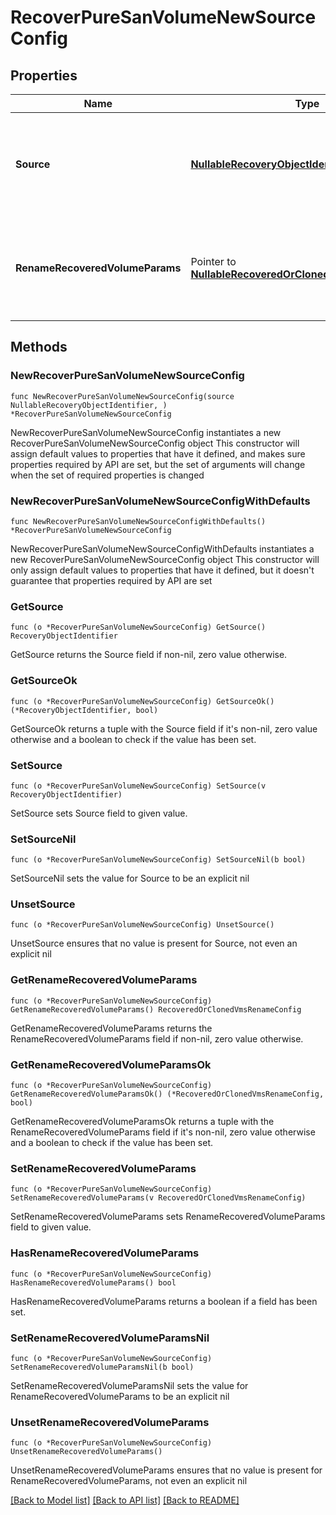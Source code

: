 # RecoverPureSanVolumeNewSourceConfig

## Properties

Name | Type | Description | Notes
------------ | ------------- | ------------- | -------------
**Source** | [**NullableRecoveryObjectIdentifier**](RecoveryObjectIdentifier.md) | Specifies the id of the new target parent source to recover the Pure SAN Volume to. This field must be specified if recoverToNewSource is true. | 
**RenameRecoveredVolumeParams** | Pointer to [**NullableRecoveredOrClonedVmsRenameConfig**](RecoveredOrClonedVmsRenameConfig.md) | Specifies params to rename the recovered SAN volumes. If not specified, the original names of the volumes are preserved. | [optional] 

## Methods

### NewRecoverPureSanVolumeNewSourceConfig

`func NewRecoverPureSanVolumeNewSourceConfig(source NullableRecoveryObjectIdentifier, ) *RecoverPureSanVolumeNewSourceConfig`

NewRecoverPureSanVolumeNewSourceConfig instantiates a new RecoverPureSanVolumeNewSourceConfig object
This constructor will assign default values to properties that have it defined,
and makes sure properties required by API are set, but the set of arguments
will change when the set of required properties is changed

### NewRecoverPureSanVolumeNewSourceConfigWithDefaults

`func NewRecoverPureSanVolumeNewSourceConfigWithDefaults() *RecoverPureSanVolumeNewSourceConfig`

NewRecoverPureSanVolumeNewSourceConfigWithDefaults instantiates a new RecoverPureSanVolumeNewSourceConfig object
This constructor will only assign default values to properties that have it defined,
but it doesn't guarantee that properties required by API are set

### GetSource

`func (o *RecoverPureSanVolumeNewSourceConfig) GetSource() RecoveryObjectIdentifier`

GetSource returns the Source field if non-nil, zero value otherwise.

### GetSourceOk

`func (o *RecoverPureSanVolumeNewSourceConfig) GetSourceOk() (*RecoveryObjectIdentifier, bool)`

GetSourceOk returns a tuple with the Source field if it's non-nil, zero value otherwise
and a boolean to check if the value has been set.

### SetSource

`func (o *RecoverPureSanVolumeNewSourceConfig) SetSource(v RecoveryObjectIdentifier)`

SetSource sets Source field to given value.


### SetSourceNil

`func (o *RecoverPureSanVolumeNewSourceConfig) SetSourceNil(b bool)`

 SetSourceNil sets the value for Source to be an explicit nil

### UnsetSource
`func (o *RecoverPureSanVolumeNewSourceConfig) UnsetSource()`

UnsetSource ensures that no value is present for Source, not even an explicit nil
### GetRenameRecoveredVolumeParams

`func (o *RecoverPureSanVolumeNewSourceConfig) GetRenameRecoveredVolumeParams() RecoveredOrClonedVmsRenameConfig`

GetRenameRecoveredVolumeParams returns the RenameRecoveredVolumeParams field if non-nil, zero value otherwise.

### GetRenameRecoveredVolumeParamsOk

`func (o *RecoverPureSanVolumeNewSourceConfig) GetRenameRecoveredVolumeParamsOk() (*RecoveredOrClonedVmsRenameConfig, bool)`

GetRenameRecoveredVolumeParamsOk returns a tuple with the RenameRecoveredVolumeParams field if it's non-nil, zero value otherwise
and a boolean to check if the value has been set.

### SetRenameRecoveredVolumeParams

`func (o *RecoverPureSanVolumeNewSourceConfig) SetRenameRecoveredVolumeParams(v RecoveredOrClonedVmsRenameConfig)`

SetRenameRecoveredVolumeParams sets RenameRecoveredVolumeParams field to given value.

### HasRenameRecoveredVolumeParams

`func (o *RecoverPureSanVolumeNewSourceConfig) HasRenameRecoveredVolumeParams() bool`

HasRenameRecoveredVolumeParams returns a boolean if a field has been set.

### SetRenameRecoveredVolumeParamsNil

`func (o *RecoverPureSanVolumeNewSourceConfig) SetRenameRecoveredVolumeParamsNil(b bool)`

 SetRenameRecoveredVolumeParamsNil sets the value for RenameRecoveredVolumeParams to be an explicit nil

### UnsetRenameRecoveredVolumeParams
`func (o *RecoverPureSanVolumeNewSourceConfig) UnsetRenameRecoveredVolumeParams()`

UnsetRenameRecoveredVolumeParams ensures that no value is present for RenameRecoveredVolumeParams, not even an explicit nil

[[Back to Model list]](../README.md#documentation-for-models) [[Back to API list]](../README.md#documentation-for-api-endpoints) [[Back to README]](../README.md)


